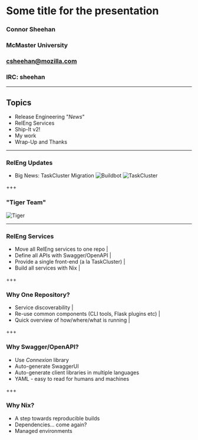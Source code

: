 # Some title for the presentation

### Connor Sheehan
### McMaster University
### csheehan@mozilla.com
### IRC: sheehan

---

## Topics

- Release Engineering "*News*"
- RelEng Services
- Ship-It v2!
- My work
- Wrap-Up and Thanks

---

### RelEng Updates

- Big News: TaskCluster Migration
![Buildbot](assets/buildbot.png)
![TaskCluster](assets/taskcluster.png)

+++

### "Tiger Team"

![Tiger](assets/tiger.png)

---

### RelEng Services

- Move all RelEng services to one repo              |
- Define all APIs with Swagger/OpenAPI              |
- Provide a single front-end (a la TaskCluster)     |
- Build all services with Nix                       |

+++

### Why One Repository?

- Service discoverability                                   |
- Re-use common components (CLI tools, Flask plugins etc)   |
- Quick overview of how/where/what is running               |

+++

### Why Swagger/OpenAPI?

- Use *Connexion* library
- Auto-generate SwaggerUI
- Auto-generate client libraries in multiple languages
- YAML - easy to read for humans and machines

+++

### Why Nix?

- A step towards reproducible builds
- Dependencies... come again?
- Managed environments
